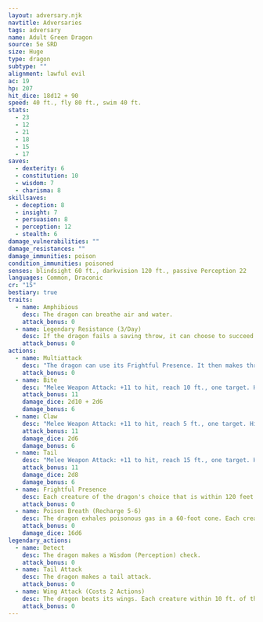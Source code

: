 ```yaml
---
layout: adversary.njk
navtitle: Adversaries
tags: adversary
name: Adult Green Dragon
source: 5e SRD
size: Huge
type: dragon
subtype: ""
alignment: lawful evil
ac: 19
hp: 207
hit_dice: 18d12 + 90
speed: 40 ft., fly 80 ft., swim 40 ft.
stats:
  - 23
  - 12
  - 21
  - 18
  - 15
  - 17
saves:
  - dexterity: 6
  - constitution: 10
  - wisdom: 7
  - charisma: 8
skillsaves:
  - deception: 8
  - insight: 7
  - persuasion: 8
  - perception: 12
  - stealth: 6
damage_vulnerabilities: ""
damage_resistances: ""
damage_immunities: poison
condition_immunities: poisoned
senses: blindsight 60 ft., darkvision 120 ft., passive Perception 22
languages: Common, Draconic
cr: "15"
bestiary: true
traits:
  - name: Amphibious
    desc: The dragon can breathe air and water.
    attack_bonus: 0
  - name: Legendary Resistance (3/Day)
    desc: If the dragon fails a saving throw, it can choose to succeed instead.
    attack_bonus: 0
actions:
  - name: Multiattack
    desc: "The dragon can use its Frightful Presence. It then makes three attacks: one with its bite and two with its claws."
    attack_bonus: 0
  - name: Bite
    desc: "Melee Weapon Attack: +11 to hit, reach 10 ft., one target. Hit: 17 (2d10 + 6) piercing damage plus 7 (2d6) poison damage."
    attack_bonus: 11
    damage_dice: 2d10 + 2d6
    damage_bonus: 6
  - name: Claw
    desc: "Melee Weapon Attack: +11 to hit, reach 5 ft., one target. Hit: 13 (2d6 + 6) slashing damage."
    attack_bonus: 11
    damage_dice: 2d6
    damage_bonus: 6
  - name: Tail
    desc: "Melee Weapon Attack: +11 to hit, reach 15 ft., one target. Hit: 15 (2d8 + 6) bludgeoning damage."
    attack_bonus: 11
    damage_dice: 2d8
    damage_bonus: 6
  - name: Frightful Presence
    desc: Each creature of the dragon's choice that is within 120 feet of the dragon and aware of it must succeed on a DC 16 Wisdom saving throw or become frightened for 1 minute. A creature can repeat the saving throw at the end of each of its turns, ending the effect on itself on a success. If a creature's saving throw is successful or the effect ends for it, the creature is immune to the dragon's Frightful Presence for the next 24 hours .
    attack_bonus: 0
  - name: Poison Breath (Recharge 5-6)
    desc: The dragon exhales poisonous gas in a 60-foot cone. Each creature in that area must make a DC 18 Constitution saving throw, taking 56 (16d6) poison damage on a failed save, or half as much damage on a successful one.
    attack_bonus: 0
    damage_dice: 16d6
legendary_actions:
  - name: Detect
    desc: The dragon makes a Wisdom (Perception) check.
    attack_bonus: 0
  - name: Tail Attack
    desc: The dragon makes a tail attack.
    attack_bonus: 0
  - name: Wing Attack (Costs 2 Actions)
    desc: The dragon beats its wings. Each creature within 10 ft. of the dragon must succeed on a DC 19 Dexterity saving throw or take 13 (2d6 + 6) bludgeoning damage and be knocked prone. The dragon can then fly up to half its flying speed.
    attack_bonus: 0
---
```

